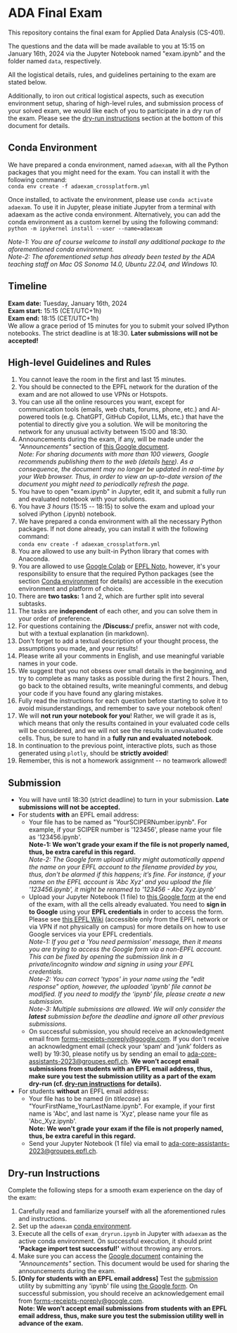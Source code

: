 # ADA Final Exam

This repository contains the final exam for Applied Data Analysis (CS-401).

The questions and the data will be made available to you at 15:15 on January 16th, 2024 via the Jupyter Notebook named "exam.ipynb" and the folder named `data`, respectively.

All the logistical details, rules, and guidelines pertaining to the exam are stated below.

Additionally, to iron out critical logistical aspects, such as execution environment setup, sharing of high-level rules, and submission process of your solved exam, we would like each of you to participate in a dry run of the exam. Please see the [dry-run instructions](#Dry-run-Instructions) section at the bottom of this document for details.

## Conda Environment
We have prepared a conda environment, named `adaexam`, with all the Python packages that you might need for the exam. You can install it with the following command:   
`conda env create -f adaexam_crossplatform.yml`

Once installed, to activate the environment, please use `conda activate adaexam`. To use it in Jupyter, please initiate Jupyter from a terminal with adaexam as the active conda environment. Alternatively, you can add the conda environment as a custom kernel by using the following command:   
`python -m ipykernel install --user --name=adaexam`

*Note-1: You are of course welcome to install any additional package to the aforementioned conda environment.*   
*Note-2: The aforementioned setup has already been tested by the ADA teaching staff on Mac OS Sonoma 14.0, Ubuntu 22.04, and Windows 10.*

## Timeline
**Exam date:** Tuesday, January 16th, 2024   
**Exam start:** 15:15 (CET/UTC+1h)   
**Exam end:** 18:15 (CET/UTC+1h)   
We allow a grace period of 15 minutes for you to submit your solved IPython notebooks. The strict deadline is at 18:30. **Later submissions will not be accepted!**

## High-level Guidelines and Rules

1. You cannot leave the room in the first and last 15 minutes.
2. You should be connected to the EPFL network for the duration of the exam and are not allowed to use VPNs or Hotspots.
3. You can use all the online resources you want, except for communication tools (emails, web chats, forums, phone, etc.) and AI-powered tools (e.g. ChatGPT, GitHub Copilot, LLMs, etc.) that have the potential to directly give you a solution. We will be monitoring the network for any unusual activity between 15:00 and 18:30.
4. Announcements during the exam, if any, will be made under the *"Announcements"* section of [this Google document](https://docs.google.com/document/d/e/2PACX-1vTSbODYQJmSJa3j_u_OVK5tc3qW6RNx_kFQVzqXBISfzlGwp2ZSOKbWCWuyyh-kLWyzvYYgXXK2dAz1/pub).   
   *Note: For sharing documents with more than 100 viewers, Google recommends publishing them to the web (details [here](https://support.google.com/a/users/answer/9308870?hl=en)). As a consequence, the document may no longer be updated in real-time by your Web browser. Thus, in order to view an up-to-date version of the document you might need to periodically refresh the page.*   
5. You have to open "exam.ipynb" in Jupyter, edit it, and submit a fully run and evaluated notebook with your solutions.
6. You have *3 hours* (15:15 -- 18:15) to solve the exam and upload your solved iPython (.ipynb) notebook.
7. We have prepared a conda environment with all the necessary Python packages. If not done already, you can install it with the following command:   
`conda env create -f adaexam_crossplatform.yml`
8. You are allowed to use any built-in Python library that comes with Anaconda.
9. You are allowed to use [Google Colab](https://colab.research.google.com/) or [EPFL Noto](https://noto.epfl.ch), however, it's your responsibility to ensure that the required Python packages (see the section [Conda environment](#Conda-environment) for details) are accessible in the execution environment and platform of choice.
10. There are **two tasks:** 1 and 2, which are further split into several subtasks.
11. The tasks are **independent** of each other, and you can solve them in your order of preference.
12. For questions containing the **/Discuss:/** prefix, answer not with code, but with a textual explanation (in markdown).
13. Don't forget to add a textual description of your thought process, the assumptions you made, and your results!
14. Please write all your comments in English, and use meaningful variable names in your code.
15. We suggest that you not obsess over small details in the beginning, and try to complete as many tasks as possible during the first 2 hours. Then, go back to the obtained results, write meaningful comments, and debug your code if you have found any glaring mistakes.
16. Fully read the instructions for each question before starting to solve it to avoid misunderstandings, and remember to save your notebook often!
17. We will **not run your notebook for you**! Rather, we will grade it as is, which means that only the results contained in your evaluated code cells will be considered, and we will not see the results in unevaluated code cells. Thus, be sure to hand in a **fully run and evaluated notebook**.
18. In continuation to the previous point, interactive plots, such as those generated using `plotly`, should be **strictly avoided**!
19. Remember, this is not a homework assignment -- no teamwork allowed!

## Submission
* You will have until 18:30 (strict deadline) to turn in your submission. **Late submissions will not be accepted.**
* For students **with** an EPFL email address:
   * Your file has to be named as "YourSCIPERNumber.ipynb". For example, if your SCIPER number is '123456', please name your file as '123456.ipynb'.   
   **Note-1: We won't grade your exam if the file is not properly named, thus, be extra careful in this regard.**   
   *Note-2: The Google form upload utility might automatically append the name on your EPFL account to the filename provided by you, thus, don't be alarmed if this happens; it’s fine. For instance, if your name on the EPFL account is 'Abc Xyz' and you upload the file '123456.ipynb', it might be renamed to '123456 - Abc Xyz.ipynb'*
   * Upload your Jupyter Notebook (1 file) to [this Google form](https://forms.gle/gw15AG68h3WbmMHJ6) at the end of the exam, with all the cells already evaluated. You need to **sign in to Google** using your **EPFL credentials** in order to access the form. Please see [this EPFL Wiki](https://wiki.epfl.ch/help-gdrive-en) (accessible only from the EPFL network or via VPN if not physically on campus) for more details on how to use Google services via your EPFL credentials.   
   *Note-1: If you get a 'You need permission' message, then it means you are trying to access the Google form via a non-EPFL account. This can be fixed by opening the submission link in a private/incognito window and signing in using your EPFL credentials.*   
   *Note-2: You can correct 'typos' in your name using the "edit response" option, however, the uploaded 'ipynb' file cannot be modified. If you need to modify the ‘ipynb’ file, please create a new submission.*   
   *Note-3: Multiple submissions are allowed. We will only consider the **latest** submission before the deadline and ignore all other previous submissions.*
   * On successful submission, you should receive an acknowledgment email from forms-receipts-noreply@google.com. If you don't receive an acknowledgment email (check your ‘spam’ and ‘junk’ folders as well) by 19:30, please notify us by sending an email to ada-core-assistants-2023@groupes.epfl.ch.
   **We won’t accept email submissions from students with an EPFL email address, thus, make sure you test the submission utility as a part of the exam dry-run (cf. [dry-run instructions](#Dry-run-Instructions) for details).**
* For students **without** an EPFL email address:
   * Your file has to be named (in *titlecase*) as "YourFirstName_YourLastName.ipynb". For example, if your first name is 'Abc', and last name is 'Xyz', please name your file as 'Abc_Xyz.ipynb'.   
   **Note: We won't grade your exam if the file is not properly named, thus, be extra careful in this regard.**   
   * Send your Jupyter Notebook (1 file) via email to ada-core-assistants-2023@groupes.epfl.ch.

## Dry-run Instructions

Complete the following steps for a smooth exam experience on the day of the exam:
1. Carefully read and familiarize yourself with all the aforementioned rules and instructions.
2. Set up the `adaexam` [conda environment](#Conda-Environment).
3. Execute all the cells of `exam_dryrun.ipynb` in Jupyter with `adaexam` as the active conda environment. On successful execution, it should print **'Package import test successful!'** without throwing any errors.
4. Make sure you can access the [Google document](https://docs.google.com/document/d/e/2PACX-1vTSbODYQJmSJa3j_u_OVK5tc3qW6RNx_kFQVzqXBISfzlGwp2ZSOKbWCWuyyh-kLWyzvYYgXXK2dAz1/pub) containing the *"Announcements"* section. This document would be used for sharing the announcements during the exam.
5. **[Only for students with an EPFL email address]** Test the [submission](#Submission) utility by submitting any 'ipynb' file using [the Google form](https://forms.gle/gw15AG68h3WbmMHJ6). On successful submission, you should receive an acknowledgement email from forms-receipts-noreply@google.com.   
**Note: We won’t accept email submissions from students with an EPFL email address, thus, make sure you test the submission utility well in advance of the exam.**
